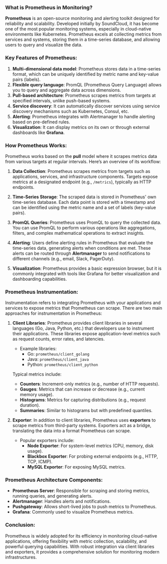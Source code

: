 ### What is Prometheus in Monitoring?

**Prometheus** is an open-source monitoring and alerting toolkit designed for reliability and scalability. Developed initially by SoundCloud, it has become one of the most popular monitoring systems, especially in cloud-native environments like Kubernetes. Prometheus excels at collecting metrics from services and systems, storing them in a time-series database, and allowing users to query and visualize the data.

### Key Features of Prometheus:
1. **Multi-dimensional data model**: Prometheus stores data in a time-series format, which can be uniquely identified by metric name and key-value pairs (labels).
2. **Flexible query language**: PromQL (Prometheus Query Language) allows you to query and aggregate data across dimensions.
3. **Pull-based architecture**: Prometheus scrapes metrics from targets at specified intervals, unlike push-based systems.
4. **Service discovery**: It can automatically discover services using service discovery mechanisms such as Kubernetes, Consul, etc.
5. **Alerting**: Prometheus integrates with Alertmanager to handle alerting based on pre-defined rules.
6. **Visualization**: It can display metrics on its own or through external dashboards like **Grafana**.

### How Prometheus Works:
Prometheus works based on the **pull** model where it scrapes metrics data from various targets at regular intervals. Here’s an overview of its workflow:

1. **Data Collection**: Prometheus scrapes metrics from targets such as applications, services, and infrastructure components. Targets expose metrics at a designated endpoint (e.g., `/metrics`), typically as HTTP endpoints.
   
2. **Time-Series Storage**: The scraped data is stored in Prometheus' own time-series database. Each data point is stored with a timestamp and can be identified using the metric name and a set of labels (key-value pairs).

3. **PromQL Queries**: Prometheus uses PromQL to query the collected data. You can use PromQL to perform various operations like aggregations, filters, and complex mathematical operations to extract insights.

4. **Alerting**: Users define alerting rules in Prometheus that evaluate the time-series data, generating alerts when conditions are met. These alerts can be routed through **Alertmanager** to send notifications to different channels (e.g., email, Slack, PagerDuty).

5. **Visualization**: Prometheus provides a basic expression browser, but it is commonly integrated with tools like Grafana for better visualization and dashboarding capabilities.

### Prometheus Instrumentation:
Instrumentation refers to integrating Prometheus with your applications and services to expose metrics that Prometheus can scrape. There are two main approaches for instrumentation in Prometheus:

1. **Client Libraries**: Prometheus provides client libraries in several languages (Go, Java, Python, etc.) that developers use to instrument their applications. These libraries expose application-level metrics such as request counts, error rates, and latencies. 
   - Example libraries:
     - Go: `prometheus/client_golang`
     - Java: `prometheus/client_java`
     - Python: `prometheus/client_python`
   
   Typical metrics include:
   - **Counters**: Increment-only metrics (e.g., number of HTTP requests).
   - **Gauges**: Metrics that can increase or decrease (e.g., current memory usage).
   - **Histograms**: Metrics for capturing distributions (e.g., request duration).
   - **Summaries**: Similar to histograms but with predefined quantiles.

2. **Exporter**: In addition to client libraries, Prometheus uses **exporters** to scrape metrics from third-party systems. Exporters act as a bridge, translating the data into a format Prometheus can scrape.
   - Popular exporters include:
     - **Node Exporter**: For system-level metrics (CPU, memory, disk usage).
     - **Blackbox Exporter**: For probing external endpoints (e.g., HTTP, TCP, ICMP).
     - **MySQL Exporter**: For exposing MySQL metrics.

### Prometheus Architecture Components:
- **Prometheus Server**: Responsible for scraping and storing metrics, running queries, and generating alerts.
- **Alertmanager**: Handles alerts and notifications.
- **Pushgateway**: Allows short-lived jobs to push metrics to Prometheus.
- **Grafana**: Commonly used to visualize Prometheus metrics.

### Conclusion:
Prometheus is widely adopted for its efficiency in monitoring cloud-native applications, offering flexibility with metric collection, scalability, and powerful querying capabilities. With robust integration via client libraries and exporters, it provides a comprehensive solution for monitoring modern infrastructures.